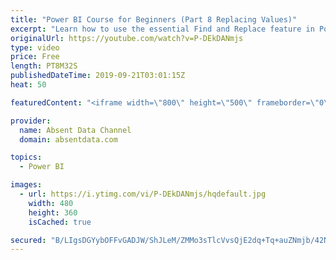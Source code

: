 ```yaml
---
title: "Power BI Course for Beginners (Part 8 Replacing Values)"
excerpt: "Learn how to use the essential Find and Replace feature in Power BI."
originalUrl: https://youtube.com/watch?v=P-DEkDANmjs
type: video
price: Free
length: PT8M32S
publishedDateTime: 2019-09-21T03:01:15Z
heat: 50

featuredContent: "<iframe width=\"800\" height=\"500\" frameborder=\"0\" src=\"https://www.youtube.com/embed/P-DEkDANmjs\" allow=\"accelerometer; autoplay; encrypted-media; gyroscope; picture-in-picture\" allowfullscreen></iframe>"

provider:
  name: Absent Data Channel
  domain: absentdata.com

topics:
  - Power BI

images:
  - url: https://i.ytimg.com/vi/P-DEkDANmjs/hqdefault.jpg
    width: 480
    height: 360
    isCached: true

secured: "B/LIgsDGYybOFFvGADJW/ShJLeM/ZMMo3sTlcVvsQjE2dq+Tq+auZNmjb/42NZ5BQJ4WE533M76SHdCZM2uwmLf1bdSZakUkFE2IOs2Q/OCFH1457V+66UHVkzdFKhd36XiroWKopXh8x/g8qMEN8bduVkSIu+T88GQpL9of8/Kam7K3RgfOyGVdLk5ujzfyorUQw3sSqdsVm+oCpM9GVoYUJ1DvC5XPwIAXhcZCvzIM5nsT0SvEnpkvyRijn+YawWw4hDUIFdV9kPdzSoW5fYqxRb5R/XoiCO5N73iH//+DM4FNOlR8QXnxp7Iw+3ul1AwZ3nKo75bLaO80zGUcxAmZowv+QX25jVgkubg+JeFKrNts3ilLl2foh/vE7WOWHTLnL+cWmyIxXNi11rgBVX6iHe8Beyo9fKNqize8yuQ=;BhcXFqIQqPDXsJ2s8ESkaA=="
---
```


